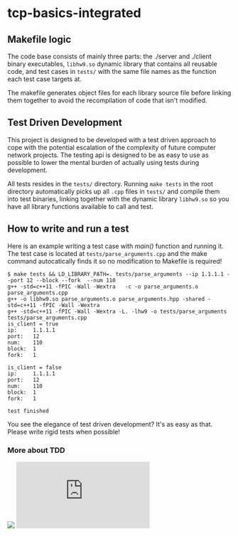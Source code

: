 # tcp-basics-integrated

## Makefile logic
The code base consists of mainly three parts: the ./server and ./client binary executables, `libhw9.so` dynamic library that contains all reusable code, and test cases in `tests/` with the same file names as the function each test case targets at.

The makefile generates object files for each library source file before linking them together to avoid the recompilation of code that isn't modified.

## Test Driven Development
This project is designed to be developed with a test driven approach to cope with the potential escalation of the complexity of future computer network projects. The testing api is designed to be as easy to use as possible to lower the mental burden of actually using tests during development.

All tests resides in the `tests/` directory. Running `make tests` in the root directory automatically picks up all `.cpp` files in `tests/` and compile them into test binaries, linking together with the dynamic library `libhw9.so` so you have all library functions available to call and test.

## How to write and run a test
Here is an example writing a test case with _main()_ function and running it. The test case is located at `tests/parse_arguments.cpp` and the make command autocatically finds it so no modification to Makefile is required!

```
$ make tests && LD_LIBRARY_PATH=. tests/parse_arguments --ip 1.1.1.1 --port 12 --block --fork  --num 110
g++ -std=c++11 -fPIC -Wall -Wextra   -c -o parse_arguments.o parse_arguments.cpp
g++ -o libhw9.so parse_arguments.o parse_arguments.hpp -shared -std=c++11 -fPIC -Wall -Wextra
g++ -std=c++11 -fPIC -Wall -Wextra -L. -lhw9 -o tests/parse_arguments tests/parse_arguments.cpp
is_client = true
ip:     1.1.1.1
port:   12
num:    110
block:  1
fork:   1

is_client = false
ip:     1.1.1.1
port:   12
num:    110
block:  1
fork:   1

test finished

```

You see the elegance of test driven development? It's as easy as that. Please write rigid tests when possible!

### More about TDD
![](http://www.drdobbs.com/cpp/test-driven-development-in-cc/184401572)
![](http://alexott.net/en/cpp/CppTestingIntro.html)
